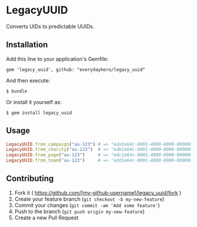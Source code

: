 # LegacyUUID

Converts UIDs to predictable UUIDs.

## Installation

Add this line to your application's Gemfile:

    gem 'legacy_uuid', github: "everydayhero/legacy_uuid"

And then execute:

    $ bundle

Or install it yourself as:

    $ gem install legacy_uuid

## Usage

```ruby
LegacyUUID.from_campaign("au-123") # => "eda1e64c-0001-4000-8000-00000000007b"
LegacyUUID.from_charity("au-123")  # => "edb1e64c-0001-4000-8000-00000000007b"
LegacyUUID.from_page("au-123")     # => "edc1e64c-0001-4000-8000-00000000007b"
LegacyUUID.from_team("au-123")     # => "edd1e64c-0001-4000-8000-00000000007b"
```

## Contributing

1. Fork it ( https://github.com/[my-github-username]/legacy_uuid/fork )
2. Create your feature branch (`git checkout -b my-new-feature`)
3. Commit your changes (`git commit -am 'Add some feature'`)
4. Push to the branch (`git push origin my-new-feature`)
5. Create a new Pull Request
